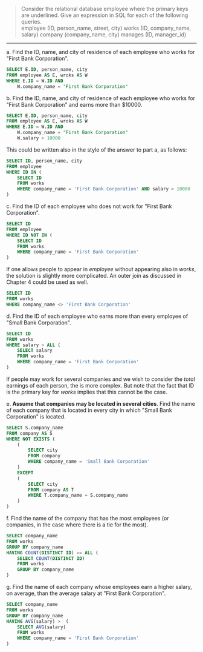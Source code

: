 > Consider the relational database employee where the primary keys are 
> underlined. Give an expression in SQL for each of the following queries.<br> 
> employee (ID, person_name, street, city)
> works (ID, company_name, salary)
> company (company_name, city)
> manages (ID, manager_id)
--------------------------------


a. Find the ID, name, and city of residence of each employee who works for "First Bank Corporation".

```sql
SELECT E.ID, person_name, city
FROM employee AS E, wroks AS W
WHERE E.ID = W.ID AND
    W.company_name = "First Bank Corporation"
```

b. Find the ID, name, and city of residence of each employee who works for "First Bank Corporation"
and earns more than $10000.

```sql 
SELECT E.ID, person_name, city
FROM employee AS E, wroks AS W
WHERE E.ID = W.ID AND
    W.company_name = "First Bank Corporation"
    W.salary > 10000
```

This could be written also in the style of the answer to part a, as follows: 

```sql
SELECT ID, person_name, city
FROM employee 
WHERE ID IN (
    SELECT ID
    FROM works
    WHERE company_name = 'First Bank Corporation' AND salary > 10000
) 
```

c. Find the ID of each employee who does not work for "First Bank Corporation".

```sql
SELECT ID
FROM employee
WHERE ID NOT IN (
    SELECT ID
    FROM works
    WHERE company_name = 'First Bank Corporation'
)
```

If one allows people to appear in _employee_ without appearing also in 
_works_, the solution is slightly more complicated. An outer join as discussed
in Chapter 4 could be used as well. 

```sql 
SELECT ID
FROM works
WHERE company_name <> 'First Bank Corporation' 
```

d. Find the ID of each employee who earns more than every employee of "Small Bank Corporation".

```sql
SELECT ID
FROM works
WHERE salary > ALL (
    SELECT salary
    FROM works
    WHERE company_name = 'First Bank Corporation' 
)
```

If people may work for several companies and we wish to consider the _total_ earnings of 
each person, the is more complex. But note that the fact that ID is the primary key for 
_works_ implies that this cannot be the case. 

e. **Assume that companies may be located in several cities**. Find the name of each company that 
is located in every city in which "Small Bank Corporation" is located.

```sql 
SELECT S.company_name 
FROM company AS S 
WHERE NOT EXISTS (
    (
        SELECT city
        FROM company
        WHERE company_name = 'Small Bank Corporation'
    )
    EXCEPT
    (
        SELECT city
        FROM company AS T
        WHERE T.company_name = S.company_name
    )
)
```

f. Find the name of the company that has the most employees (or companies, in the case where 
there is a tie for the most).

```sql
SELECT company_name 
FROM works
GROUP BY company_name
HAVING COUNT(DISTINCT ID) >= ALL (
    SELECT COUNT(DISTINCT ID)
    FROM works
    GROUP BY company_name
)
```

g. Find the name of each company whose employees earn a higher salary, on average, than the 
average salary at "First Bank Corporation".

```sql
SELECT company_name
FROM works
GROUP BY company_name 
HAVING AVG(salary) >  (
    SELECT AVG(salary)
    FROM works
    WHERE company_name = 'First Bank Corporation'
)
```